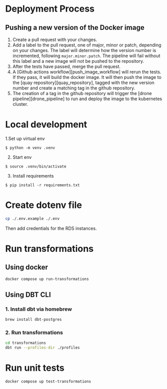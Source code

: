 # Deployment Process

## Pushing a new version of the Docker image

1. Create a pull request with your changes.
1. Add a label to the pull request, one of major, minor or patch, depending on your changes.
The label will determine how the version number is incremented, following `major.minor.patch`.
The pipeline will fail without this label and a new image will not be pushed to the repository.
1. After the tests have passed, merge the pull request.
1. A [Github actions workflow][push_image_workflow] will rerun the tests.
If they pass, it will build the docker image.
It will then push the image to the [quay repository][quay_repository], tagged with the new version number and create a matching tag in the github repository.
1. The creation of a tag in the github repository will trigger the [drone pipeline][drone_pipeline] to run and deploy the image to the kubernetes cluster.

# Local development
1.Set up virtual env

```
$ python -m venv .venv
```

2. Start env

```
$ source .venv/bin/activate
```

3. Install requirements

```
$ pip install -r requirements.txt
```

# Create dotenv file
```sh
cp ./.env.example ./.env
```
Then add credentials for the RDS instances.

# Run transformations

## Using docker
```sh
docker compose up run-transformations
```

## Using DBT CLI
### 1. Install dbt via homebrew
```sh
brew install dbt-postgres
```
### 2. Run transformations
```sh
cd transformations
dbt run --profiles-dir ./profiles
```

# Run unit tests
```sh
docker compose up test-transformations
```